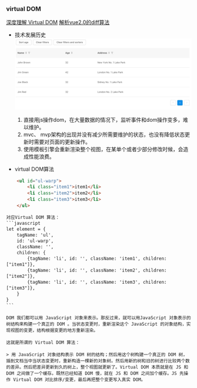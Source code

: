 ### virtual DOM
[深度理解 Virtual DOM](https://www.cnblogs.com/wubaiqing/p/6726429.html)
[解析vue2.0的diff算法](https://segmentfault.com/a/1190000008782928)

- 技术发展历史
![](media/15428663619988.jpg)

    1. 直接用js操作dom，在大量数据的情况下，监听事件和dom操作变多，难以维护。
    2. mvc、 mvp架构的出现并没有减少所需要维护的状态，也没有降低状态更新时需要对页面的更新操作。
    3. 使用模板引擎会重新渲染整个视图，在某单个或者少部分修改时候，会造成性能浪费。

- virtual DOM算法
```html
    <ul id="ul-warp">
        <li class="item1">item1</li>
        <li class="item2">item2</li>
        <li class="item3">item3</li>
    </ul>
```

    对应Virtual DOM 算法：
    ```javascript
    let element = {
        tagName: 'ul',
        id: 'ul-warp',
        className: '',
        children: {
            {tagName: 'li', id: '', className: 'item1', children: ["item1"]},
            {tagName: 'li', id: '', className: 'item2', children: ["item2"]},
            {tagName: 'li', id: '', className: 'item3', children: ["item3"]},
        }
    }
    ```
    
    DOM 我们都可以用 JavaScript 对象来表示。那反过来，就可以用JavaScript 对象表示的树结构来构建一个真正的 DOM 。当状态变更时，重新渲染这个 JavaScript 的对象结构，实现视图的变更，结构根据变更的地方重新渲染。
    
    这就是所谓的 Virtual DOM 算法：

    > 用 JavaScript 对象结构表示 DOM 树的结构；然后用这个树构建一个真正的 DOM 树，插到文档当中当状态变更时，重新构造一棵新的对象树。然后用新的树和旧的树进行比较两个数的差异。然后把差异更新到久的树上，整个视图就更新了。Virtual DOM 本质就是在 JS 和 DOM 之间做了一个缓存。既然已经知道 DOM 慢，就在 JS 和 DOM 之间加个缓存。JS 先操作 Virtual DOM 对比排序/变更，最后再把整个变更写入真实 DOM。